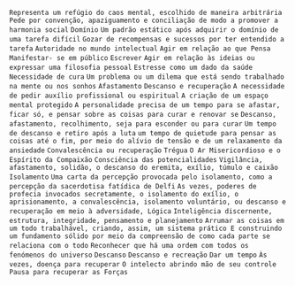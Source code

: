 `Representa um refúgio do caos mental, escolhido de maneira arbitrária` `Pede
por convenção, apaziguamento e conciliação de modo a promover a harmonia
social` `Domínio` `Um padrão estático após adquirir o domínio de uma tarefa
difícil` `Gozar de recompensas e sucessos por ter entendido a tarefa`
`Autoridade no mundo intelectual` `Agir em relação ao que Pensa` `Manifestar-
se em público` `Escrever` `Agir em relação às ideias ou expressar uma
filosofia pessoal` `Estresse como um dado da saúde` `Necessidade de cura` `Um
problema ou um dilema que está sendo trabalhado na mente ou nos sonhos`
`Afastamento` `Descanso e recuperação` `A necessidade de pedir auxílio
profissional ou espiritual` `A criação de um espaço mental protegido` `A
personalidade precisa de um tempo para se afastar, ficar só, e pensar sobre as
coisas para curar e renovar se` `Descanso, afastamento, recolhimento, seja
para esconder ou para curar` `Um tempo de descanso e retiro após a luta` `um
tempo de quietude para pensar as coisas até o fim, por meio do alívio de
tensão e de um relaxamento da ansiedade` `Convalescência ou recuperação`
`Trégua` `O Ar Misericordioso e o Espírito da Compaixão` `Consciência das
potencialidades` `Vigilância, afastamento, solidão, o descanso do eremita,
exílio, túmulo e caixão` `Isolamento` `Uma carta da percepção provocada pelo
isolamento, como a percepção da sacerdotisa fatídica de Delfi` `As vezes,
poderes de profecia invocados secretamente, o isolamento do exílio, o
aprisionamento, a convalescência, isolamento voluntário, ou descanso e
recuperação em meio à adversidade, Lógica` `Inteligência discernente,
estrutura, integridade, pensamento e planejamento` `Arrumar as coisas em um
todo trabalhável, criando, assim, um sistema prático E construindo um
fundamento sólido por meio da compreensão de como cada parte se relaciona com
o todo` `Reconhecer que há uma ordem com todos os fenómenos do universo`
`Descanso` `Descanso e recreação` `Dar um tempo` `Às vezes, doença para
recuperar` `O intelecto abrindo mão de seu controle` `Pausa para recuperar as
Forças`

